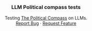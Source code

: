 <!-- Improved compatibility of back to top link: See: https://github.com/othneildrew/Best-README-Template/pull/73 -->
<a id="readme-top"></a>
<!--
*** Thanks for checking out the Best-README-Template. If you have a suggestion
*** that would make this better, please fork the repo and create a pull request
*** or simply open an issue with the tag "enhancement".
*** Don't forget to give the project a star!
*** Thanks again! Now go create something AMAZING! :D
-->



<!-- PROJECT SHIELDS -->
<!--
*** I'm using markdown "reference style" links for readability.
*** Reference links are enclosed in brackets [ ] instead of parentheses ( ).
*** See the bottom of this document for the declaration of the reference variables
*** for contributors-url, forks-url, etc. This is an optional, concise syntax you may use.
*** https://www.markdownguide.org/basic-syntax/#reference-style-links
-->
<!-- [![Contributors][contributors-shield]][contributors-url]
[![Forks][forks-shield]][forks-url]
[![Stargazers][stars-shield]][stars-url]
[![Issues][issues-shield]][issues-url]
[![MIT License][license-shield]][license-url]
[![LinkedIn][linkedin-shield]][linkedin-url] -->



<!-- PROJECT LOGO -->
<br />
<div align="center">

<h3 align="center">LLM Political compass tests</h3>

  <p align="center">
    Testing <a href="https://politicalcompass.org/test/en">The Political Compass</a> on LLMs. 
    <br />
    <a href="https://github.com/cryptorhinogh/llm_polilean/issues/new?labels=bug&template=bug-report---.md">Report Bug</a>
    ·
    <a href="https://github.com/cryptorhinogh/llm_polilean/issues/new?labels=enhancement&template=feature-request---.md">Request Feature</a>
  </p>
</div>

